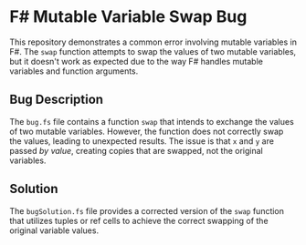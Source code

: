 # F# Mutable Variable Swap Bug

This repository demonstrates a common error involving mutable variables in F#. The `swap` function attempts to swap the values of two mutable variables, but it doesn't work as expected due to the way F# handles mutable variables and function arguments.

## Bug Description

The `bug.fs` file contains a function `swap` that intends to exchange the values of two mutable variables. However, the function does not correctly swap the values, leading to unexpected results.  The issue is that `x` and `y` are passed *by value*, creating copies that are swapped, not the original variables.

## Solution

The `bugSolution.fs` file provides a corrected version of the `swap` function that utilizes tuples or ref cells to achieve the correct swapping of the original variable values.
